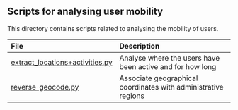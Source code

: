 ## Scripts for analysing user mobility

This directory contains scripts related to analysing the mobility of users.

| File | Description |
| :-------- | :---------- |
| [extract_locations+activities.py](extract_locations+activities.py) | Analyse where the users have been active and for how long |
| [reverse_geocode.py](reverse_geocode.py) | Associate geographical coordinates with administrative regions |

